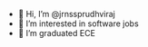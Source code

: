 - 👋 Hi, I’m @jrnssprudhviraj
- 👀 I’m interested in software jobs
- 🌱 I’m graduated ECE

<!---
jrnssprudhviraj/jrnssprudhviraj is a ✨ special ✨ repository because its `README.md` (this file) appears on your GitHub profile.
You can click the Preview link to take a look at your changes.
--->
